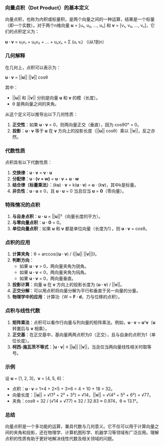 ### 向量点积（Dot Product）的基本定义

向量点积，也称为内积或标量积，是两个向量之间的一种运算，结果是一个标量（即一个实数）。对于两个n维向量 **u** = [u₁, u₂, ..., uₙ] 和 **v** = [v₁, v₂, ..., vₙ]，它们的点积定义为：

**u · v** = u₁v₁ + u₂v₂ + ... + uₙvₙ = Σ (uᵢ vᵢ) （i从1到n）

### 几何解释

在几何上，点积可以表示为：

**u · v** = ||**u**|| ||**v**|| cosθ

其中：
- ||**u**|| 和 ||**v**|| 分别是向量 **u** 和 **v** 的模（长度）。
- θ 是两向量之间的夹角。

从这个定义可以推导出以下几何性质：
1. **正交性**：如果 **u · v** = 0，则两向量正交（垂直），因为 cos90° = 0。
2. **投影**：**u · v** 等于 **u** 在 **v** 方向上的投影长度（||**u**|| cosθ）乘以 ||**v**||，反之亦然。

### 代数性质

点积具有以下代数性质：
1. **交换律**：**u · v** = **v · u**
2. **分配律**：**u · (v + w)** = **u · v** + **u · w**
3. **结合律（标量乘法）**：(k**u**) · **v** = k(**u · v**) = **u** · (k**v**)，其中k是标量。
4. **非负性**：**u · u** ≥ 0，且 **u · u** = 0 当且仅当 **u** = **0**（零向量）。

### 特殊情况的点积

1. **与自身点积**：**u · u** = ||**u**||²（向量长度的平方）。
2. **与零向量点积**：**u · 0** = 0。
3. **单位向量点积**：如果 **u** 和 **v** 都是单位向量（长度为1），则 **u · v** = cosθ。

### 点积的应用

1. **计算夹角**：θ = arccos((**u · v**) / (||**u**|| ||**v**||))。
2. **判断方向**：
   - 如果 **u · v** > 0，两向量夹角为锐角。
   - 如果 **u · v** < 0，两向量夹角为钝角。
   - 如果 **u · v** = 0，两向量垂直。
3. **投影计算**：向量 **u** 在 **v** 方向上的投影长度为 (**u · v**) / ||**v**||。
4. **正交分解**：可以用点积将向量分解为平行和垂直于另一向量的分量。
5. **物理学中的应用**：计算功（W = **F · d**，力与位移的点积）。

### 点积与线性代数

1. **矩阵乘法**：点积可以看作行向量与列向量的矩阵乘法。例如，**u · v** = **u**ᵀ**v**（**u** 转置后与 **v** 相乘）。
2. **正交基**：在正交基中，基向量两两点积为0（正交），且与自身的点积为1（单位长度）。
3. **柯西-施瓦茨不等式**：|**u · v**| ≤ ||**u**|| ||**v**||，当且仅当两向量线性相关时取等号。

### 示例

设 **u** = [1, 2, 3]，**v** = [4, 5, 6]：
- 点积：**u · v** = 1×4 + 2×5 + 3×6 = 4 + 10 + 18 = 32。
- 向量长度：||**u**|| = √(1² + 2² + 3²) = √14，||**v**|| = √(4² + 5² + 6²) = √77。
- 夹角：cosθ = 32 / (√14 × √77) ≈ 32 / 32.83 ≈ 0.974，θ ≈ 13.1°。

### 总结

向量点积是一个多功能的运算，兼具代数与几何意义。它不仅可以用于计算向量之间的夹角和投影，还在物理学、计算机图形学、机器学习等领域有广泛应用。理解点积的性质有助于更好地解决线性代数及相关领域的问题。
